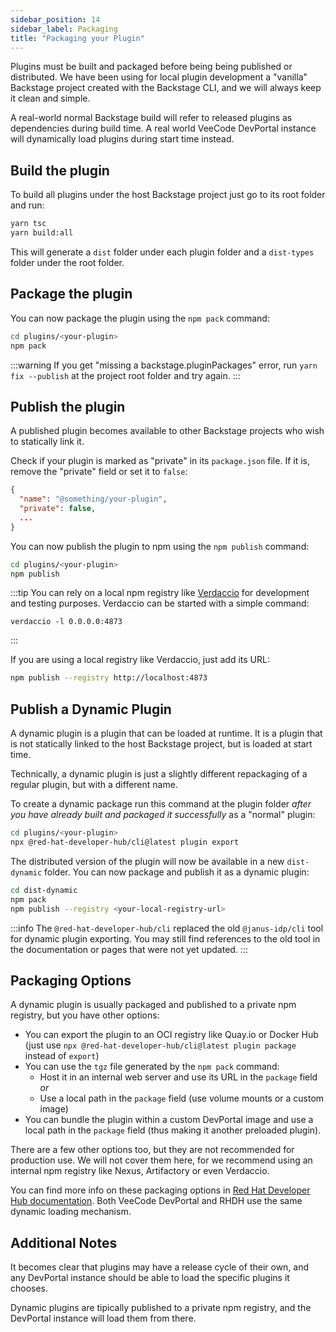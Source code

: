 ```yaml
---
sidebar_position: 14
sidebar_label: Packaging
title: "Packaging your Plugin"
---
```


Plugins must be built and packaged before being being published or distributed. We have been using for local plugin development a "vanilla" Backstage project created with the Backstage CLI, and we will always keep it clean and simple.

A real-world normal Backstage build will refer to released plugins as dependencies during build time. A real world VeeCode DevPortal instance will dynamically load plugins during start time instead.

## Build the plugin

To build all plugins under the host Backstage project just go to its root folder and run:

```bash
yarn tsc
yarn build:all
```

This will generate a `dist` folder under each plugin folder and a `dist-types` folder under the root folder.

## Package the plugin

You can now package the plugin using the `npm pack` command:

```bash
cd plugins/<your-plugin>
npm pack
```

:::warning
If you get "missing a backstage.pluginPackages" error, run `yarn fix --publish` at the project root folder and try again.
:::

## Publish the plugin

A published plugin becomes available to other Backstage projects who wish to statically link it.

Check if your plugin is marked as "private" in its `package.json` file. If it is, remove the "private" field or set it to `false`:

```json
{
  "name": "@something/your-plugin",
  "private": false,
  ...
}
```

You can now publish the plugin to npm using the `npm publish` command:

```bash
cd plugins/<your-plugin>
npm publish
```

:::tip
You can rely on a local npm registry like [Verdaccio](https://verdaccio.org/) for development and testing purposes. Verdaccio can be started with a simple command:
```
verdaccio -l 0.0.0.0:4873
```
:::

If you are using a local registry like Verdaccio, just add its URL:

```bash
npm publish --registry http://localhost:4873
```

## Publish a Dynamic Plugin

A dynamic plugin is a plugin that can be loaded at runtime. It is a plugin that is not statically linked to the host Backstage project, but is loaded at start time.

Technically, a dynamic plugin is just a slightly different repackaging of a regular plugin, but with a different name.

To create a dynamic package run this command at the plugin folder *after you have already built and packaged it successfully* as a "normal" plugin:

```bash
cd plugins/<your-plugin>
npx @red-hat-developer-hub/cli@latest plugin export
```

The distributed version of the plugin will now be available in a new `dist-dynamic` folder. You can now package and publish it as a dynamic plugin:

```bash
cd dist-dynamic
npm pack
npm publish --registry <your-local-registry-url>
```

:::info
The `@red-hat-developer-hub/cli` replaced the old `@janus-idp/cli` tool for dynamic plugin exporting. You may still find references to the old tool in the documentation or pages that were not yet updated.
:::

## Packaging Options

A dynamic plugin is usually packaged and published to a private npm registry, but you have other options:

- You can export the plugin to an OCI registry like Quay.io or Docker Hub (just use `npx @red-hat-developer-hub/cli@latest plugin package` instead of `export`)
- You can use the `tgz` file generated by the `npm pack` command:
    - Host it in an internal web server and use its URL in the `package` field *or*
    - Use a local path in the `package` field (use volume mounts or a custom image)
- You can bundle the plugin within a custom DevPortal image and use a local path in the `package` field (thus making it another preloaded plugin).

There are a few other options too, but they are not recommended for production use. We will not cover them here, for we recommend using an internal npm registry like Nexus, Artifactory or even Verdaccio.

You can find more info on these packaging options in [Red Hat Developer Hub documentation](https://docs.redhat.com/en/documentation/red_hat_developer_hub/1.7/html-single/installing_and_viewing_plugins_in_red_hat_developer_hub/index#assembly-package-publish-third-party-dynamic-plugin). Both VeeCode DevPortal and RHDH use the same dynamic loading mechanism.

## Additional Notes

It becomes clear that plugins may have a release cycle of their own, and any DevPortal instance should be able to load the specific plugins it chooses. 

Dynamic plugins are tipically published to a private npm registry, and the DevPortal instance will load them from there.